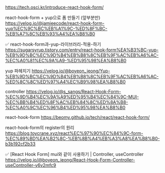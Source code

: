 https://tech.osci.kr/introduce-react-hook-form/

react-hook-form + yup으로 폼 만들기 (앞부분만)
https://velog.io/@jamieecode/react-hook-form-yup%EC%9C%BC%EB%A1%9C-%ED%8F%BC-%EB%A7%8C%EB%93%A4%EA%B8%B0

✅ react-hook-form과-yup-라이브러리-적용-하기
https://sugarsyrup.tistory.com/entry/react-hook-form%EA%B3%BC-yup-%EB%9D%BC%EC%9D%B4%EB%B8%8C%EB%9F%AC%EB%A6%AC-%EC%A0%81%EC%9A%A9-%ED%95%98%EA%B8%B0

yup 파헤치기
https://velog.io/@boyeon_jeong/Yup-%EB%9D%BC%EC%9D%B4%EB%B8%8C%EB%9F%AC%EB%A6%AC-%ED%8C%8C%ED%97%A4%EC%B9%98%EA%B8%B0

controller
https://velog.io/@s_sangs/React-Hook-Form-%EC%9D%B4%EC%9A%A9%ED%95%B4%EC%84%9C-MUI-%EC%BB%B4%ED%8F%AC%EB%84%8C%ED%8A%B8-%EC%A0%9C%EC%96%B4%ED%95%98%EA%B8%B0

react-hook-form
https://beomy.github.io/tech/react/react-hook-form/

react-hook-form의 register의 원리
https://blog.toycrane.xyz/react%EC%97%90%EC%84%9C-form-%EC%89%BD%EA%B2%8C-%EB%8B%A4%EB%A3%A8%EA%B8%B0-b3b192cf2b33

✅ [React Hook Form] mui와 같이 사용하기 | Controller, useController
https://velog.io/@boyeon_jeong/React-Hook-Form-Controller-useController-y6v2mfc9
